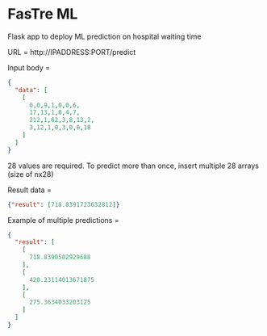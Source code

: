 # FasTre ML

Flask app to deploy ML prediction on hospital waiting time

URL = http://IPADDRESS:PORT/predict

Input body =  
```json
{
  "data": [
    [
      0,0,9,1,0,0,6,
      17,13,1,0,4,7,
      212,1,62,3,8,13,2,
      3,12,1,0,3,0,0,18
    ]
  ]
}
```
28 values are required. To predict more than once, insert multiple 28 arrays (size of nx28)

Result data =  
```json
{"result": [718.8391723632812]}
```

Example of multiple predictions =
```json
{
  "result": [
    [
      718.8390502929688
    ],
    [
      420.23114013671875
    ],
    [
      275.3634033203125
    ]
  ]
}
```